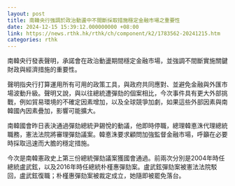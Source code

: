 ```yaml
---
layout: post
title: 南韓央行強調於政治動盪中不間斷採取措施穩定金融市場之重要性
date: 2024-12-15 15:39:12.000000000 +08:00
link: https://news.rthk.hk/rthk/ch/component/k2/1783562-20241215.htm
categories: rthk
---
```


南韓央行發表聲明，承諾會在政治動盪期間穩定金融市場，並強調不間斷實施關鍵財政與經濟措施的重要性。

聲明指央行打算運用所有可用的政策工具，與政府共同應對、並避免金融與外匯市場波動升級。聲明又說，與以往總統遭彈劾的個案相比，今次事件具有更大外部挑戰，例如貿易環境的不確定因素增加，以及全球競爭加劇，如果這些外部因素與南韓國內因素疊加，影響可能擴大。

南韓國會昨日表決通過彈劾總統尹錫悅的動議，他即時停職，總理韓悳洙代理總統職務，憲法法院將審理彈劾議案。韓悳洙要求顧問加強監督金融市場，呼籲在必要時採取迅速而大膽的穩定措施。

今次是南韓憲政史上第三份總統彈劾議案獲國會通過。前兩次分別是2004年時任總統盧武鉉，以及2016年時任總統朴槿惠彈劾案。盧武鉉彈劾案被憲法法院駁回，盧武鉉復職；朴槿惠彈劾案被裁定成立，她隨即被罷免落台。
